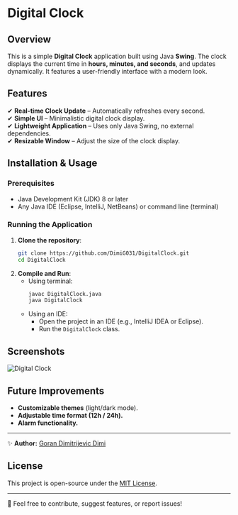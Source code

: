# Digital Clock

## Overview
This is a simple **Digital Clock** application built using Java **Swing**. The clock displays the current time in **hours, minutes, and seconds**, and updates dynamically. It features a user-friendly interface with a modern look.

## Features
✔ **Real-time Clock Update** – Automatically refreshes every second.  
✔ **Simple UI** – Minimalistic digital clock display.  
✔ **Lightweight Application** – Uses only Java Swing, no external dependencies.  
✔ **Resizable Window** – Adjust the size of the clock display.  

## Installation & Usage
### Prerequisites
- Java Development Kit (JDK) 8 or later
- Any Java IDE (Eclipse, IntelliJ, NetBeans) or command line (terminal)

### Running the Application
1. **Clone the repository**:
   ```sh
   git clone https://github.com/DimiG031/DigitalClock.git
   cd DigitalClock
   ```
2. **Compile and Run**:
   - Using terminal:
     ```sh
     javac DigitalClock.java
     java DigitalClock
     ```
   - Using an IDE:
     - Open the project in an IDE (e.g., IntelliJ IDEA or Eclipse).
     - Run the `DigitalClock` class.

## Screenshots
![Digital Clock](images/digital_clock_screenshot.png)

## Future Improvements
- **Customizable themes** (light/dark mode).
- **Adjustable time format (12h / 24h).**
- **Alarm functionality.**

---
✨ **Author:** [Goran Dimitrijevic Dimi](https://dimig031.github.io/)

## License
This project is open-source under the [MIT License](LICENSE).

---
📩 Feel free to contribute, suggest features, or report issues!

